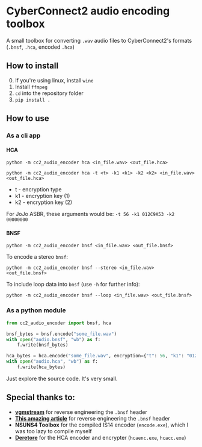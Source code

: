 # CyberConnect2 audio encoding toolbox
A small toolbox for converting `.wav` audio files to CyberConnect2's formats (`.bnsf`, `.hca`, encoded `.hca`)

## How to install
0. If you're using linux, install `wine`
1. Install `ffmpeg`
2. `cd` into the repository folder
3. `pip install .`

## How to use
### As a cli app
#### HCA
`python -m cc2_audio_encoder hca <in_file.wav> <out_file.hca>`

`python -m cc2_audio_encoder hca -t <t> -k1 <k1> -k2 <k2> <in_file.wav> <out_file.hca>`

- t - encryption type
- k1 - encryption key (1)
- k2 - encryption key (2)

For JoJo ASBR, these arguments would be: `-t 56 -k1 012C9A53 -k2 00000000`

#### BNSF

`python -m cc2_audio_encoder bnsf <in_file.wav> <out_file.bnsf>`

To encode a stereo `bnsf`:

`python -m cc2_audio_encoder bnsf --stereo <in_file.wav> <out_file.bnsf>`

To include loop data into `bnsf` (use `-h` for further info):

`python -m cc2_audio_encoder bnsf --loop <in_file.wav> <out_file.bnsf>`

### As a python module
```python
from cc2_audio_encoder import bnsf, hca

bnsf_bytes = bnsf.encode("some_file.wav")
with open("audio.bnsf", "wb") as f:
    f.write(bnsf_bytes)

hca_bytes = hca.encode("some_file.wav", encryption={"t": 56, "k1": "012C9A53", "k2": "00000000"}):
with open("audio.hca", "wb") as f:
    f.write(hca_bytes)
```
Just explore the source code. It's very small.

## Special thanks to:
- [**vgmstream**](https://github.com/vgmstream/vgmstream/blob/master/src/meta/bnsf.c) for reverse engineering the `.bnsf` header
- [**This amazing article**](https://exvsfbce.home.blog/2020/02/04/guide-to-encoding-bnsf-is14-audio-files-converting-wav-back-to-bnsf-is14/) for reverse engineering the `.bnsf` header
- **NSUNS4 Toolbox** for the compiled IS14 encoder (`encode.exe`), which I was too lazy to compile myself
- [**Deretore**](https://github.com/OpenCGSS/DereTore) for the HCA encoder and encrypter (`hcaenc.exe`, `hcacc.exe`)
